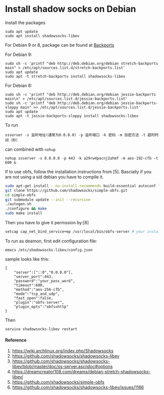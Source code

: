 # Install shadow socks on Debian

Install the packages

```
sudo apt update
sudo apt install shadowsocks-libev
```

For Debian 9 or 8, package can be found at [Backports](https://backports.debian.org/)

For Debian 9:

```
sudo sh -c 'printf "deb http://deb.debian.org/debian stretch-backports main" > /etc/apt/sources.list.d/stretch-backports.list'
sudo apt update
sudo apt -t stretch-backports install shadowsocks-libev
```

For Debian 8:

```
sudo sh -c 'printf "deb http://deb.debian.org/debian jessie-backports main\n" > /etc/apt/sources.list.d/jessie-backports.list'
sudo sh -c 'printf "deb http://deb.debian.org/debian jessie-backports-sloppy main" >> /etc/apt/sources.list.d/jessie-backports.list'
sudo apt update
sudo apt -t jessie-backports-sloppy install shadowsocks-libev
```

To run 

```
ssserver -s 监听地址(通常为0.0.0.0) -p 监听端口 -k 密码 -m 加密方法 -t 超时时间（秒）
```

can combined with `nohup`

```
nohup ssserver -s 0.0.0.0 -p 443 -k a29rw4pacnj2ahmf -m aes-192-cfb -t 600 &
```

If to use obfs, follow the installation instructions from [5]. Bascially if you are not using a sid debian you have to compile it.

```bash
sudo apt-get install --no-install-recommends build-essential autoconf libtool libssl-dev libpcre3-dev libev-dev asciidoc xmlto automake
git clone https://github.com/shadowsocks/simple-obfs.git
cd simple-obfs
git submodule update --init --recursive
./autogen.sh
./configure && make
sudo make install
```

Then you have to give it permssion by:[6]

```bash
setcap cap_net_bind_service+ep /usr/local/bin/obfs-server # your installation path
```

To run as deamon, first edit configuration file:

```
emacs /etc/shadowsocks-libev/config.json
```

sample looks like this:

```
{
    "server":["::0","0.0.0.0"],
    "server_port":443,
    "password":"your_pass_word",
    "timeout":600,
    "method":"aes-256-cfb",
    "mode":"tcp_and_udp",
    "fast_open":false,
    "plugin":"obfs-server",
    "plugin_opts":"obfs=http"
}
```

Then 

```
service shadowsocks-libev restart
```

#### Reference

1. https://wiki.archlinux.org/index.php/Shadowsocks
2. https://github.com/shadowsocks/shadowsocks-libev
3. https://github.com/shadowsocks/shadowsocks-libev/blob/master/doc/ss-server.asciidoc#options
4. https://dreamcreator108.com/dreams/debian-stretch-shadowsocks-libev/ 
5. https://github.com/shadowsocks/simple-obfs
6. https://github.com/shadowsocks/shadowsocks-libev/issues/1166